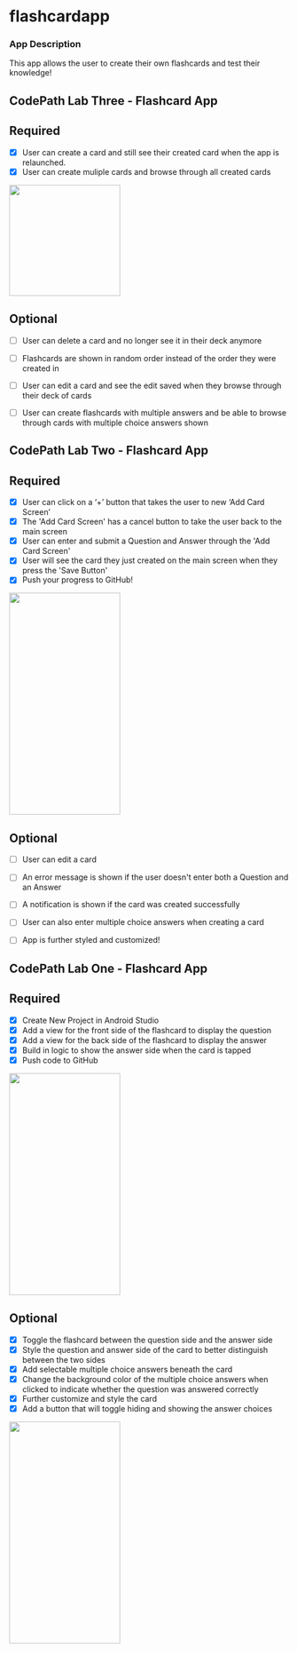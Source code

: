 # flashcardapp

### App Description
This app allows the user to create their own flashcards and test their knowledge!

## CodePath Lab Three - Flashcard App

## Required
- [x] User can create a card and still see their created card when the app is relaunched.
- [x] User can create muliple cards and browse through all created cards

<img src="https://i.imgur.com/WaZGC32.gif" width=200><br>

## Optional
- [ ] User can delete a card and no longer see it in their deck anymore
- [ ] Flashcards are shown in random order instead of the order they were created in
- [ ] User can edit a card and see the edit saved when they browse through their deck of cards
- [ ] User can create flashcards with multiple answers and be able to browse through cards with multiple choice answers shown


## CodePath Lab Two - Flashcard App

## Required
- [x] User can click on a ‘+’ button that takes the user to new ‘Add Card Screen’
- [x] The 'Add Card Screen' has a cancel button to take the user back to the main screen
- [x] User can enter and submit a Question and Answer through the 'Add Card Screen'
- [x] User will see the card they just created on the main screen when they press the 'Save Button'
- [x] Push your progress to GitHub!

<img src="https://i.imgur.com/7Bmxyhx.gif" width=200 height="400"/>

## Optional
- [ ] User can edit a card
- [ ] An error message is shown if the user doesn't enter both a Question and an Answer
- [ ] A notification is shown if the card was created successfully
- [ ] User can also enter multiple choice answers when creating a card
- [ ] App is further styled and customized!


## CodePath Lab One - Flashcard App

## Required
- [x] Create New Project in Android Studio
- [x] Add a view for the front side of the flashcard to display the question
- [x] Add a view for the back side of the flashcard to display the answer
- [x] Build in logic to show the answer side when the card is tapped
- [x] Push code to GitHub

<img src="https://i.imgur.com/010hdGB.gif" width="200" height="400"/>

## Optional
- [x] Toggle the flashcard between the question side and the answer side
- [x] Style the question and answer side of the card to better distinguish between the two sides
- [x] Add selectable multiple choice answers beneath the card
- [x] Change the background color of the multiple choice answers when clicked to indicate whether the question was answered correctly
- [x] Further customize and style the card
- [x] Add a button that will toggle hiding and showing the answer choices

<img src="https://i.imgur.com/x7HHrME.gif" width="200" height="400" />

